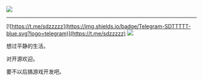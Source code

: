 
![](https://imgkr2.cn-bj.ufileos.com/fd8ea558-14cf-45d3-8593-554d464833e3.jpg?UCloudPublicKey=TOKEN_8d8b72be-579a-4e83-bfd0-5f6ce1546f13&Signature=LCdoOaEkFIjjfLyBoP0pgbM40NA%253D&Expires=1597829649)

---

[![https://t.me/sdzzzzz](https://img.shields.io/badge/Telegram-SDTTTTT-blue.svg?logo=telegram)](https://t.me/sdzzzzz)
[![](https://img.shields.io/badge/bilibili-SDTTTTT-red?logo=niconico)](https://space.bilibili.com/27781539)

想过平静的生活。

对开源欢迎。

要不以后搞游戏开发吧。
